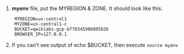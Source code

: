 1. **myenv** file, put the MYREGION & ZONE. It should look like this.
   ```
    MYREGION=us-central1
    MYZONE=us-central1-c
    BUCKET=qwiklabs-gcp-b770345986805626
    BROWSER_IP=127.0.0.1
   ```
2. If you can't see output of echo $BUCKET, then execute ```source myenv```
